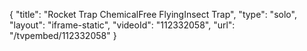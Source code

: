 {
    "title": "Rocket Trap ChemicalFree FlyingInsect Trap",
    "type": "solo",
    "layout": "iframe-static",
    "videoId": "112332058",
    "url": "\/tvpembed\/112332058"
}
